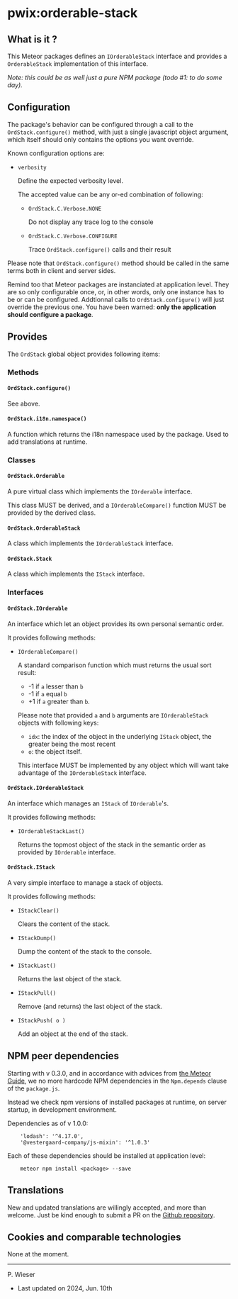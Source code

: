 # pwix:orderable-stack

## What is it ?

This Meteor packages defines an `IOrderableStack` interface and provides a `OrderableStack` implementation of this interface.

_Note: this could be as well just a pure NPM package (todo #1: to do some day)._

## Configuration

The package's behavior can be configured through a call to the `OrdStack.configure()` method, with just a single javascript object argument, which itself should only contains the options you want override.

Known configuration options are:

- `verbosity`

    Define the expected verbosity level.

    The accepted value can be any or-ed combination of following:

    - `OrdStack.C.Verbose.NONE`

        Do not display any trace log to the console

    - `OrdStack.C.Verbose.CONFIGURE`

        Trace `OrdStack.configure()` calls and their result

Please note that `OrdStack.configure()` method should be called in the same terms both in client and server sides.

Remind too that Meteor packages are instanciated at application level. They are so only configurable once, or, in other words, only one instance has to be or can be configured. Addtionnal calls to `OrdStack.configure()` will just override the previous one. You have been warned: **only the application should configure a package**.

## Provides

The `OrdStack` global object provides following items:

### Methods

#### `OrdStack.configure()`

See above.

#### `OrdStack.i18n.namespace()`

A function which returns the i18n namespace used by the package. Used to add translations at runtime.

### Classes

#### `OrdStack.Orderable`

A pure virtual class which implements the `IOrderable` interface.

This class MUST be derived, and a `IOrderableCompare()` function MUST be provided by the derived class.

#### `OrdStack.OrderableStack`

A class which implements the `IOrderableStack` interface.

#### `OrdStack.Stack`

A class which implements the `IStack` interface.

### Interfaces

#### `OrdStack.IOrderable`

An interface which let an object provides its own personal semantic order.

It provides following methods:

- `IOrderableCompare()`

    A standard comparison function which must returns the usual sort result:

    - -1 if `a` lesser than `b`
    - -1 if `a` equal `b`
    - +1 if `a` greater than `b`.

    Please note that provided `a` and `b` arguments are `IOrderableStack` objects with following keys:

    - `idx`: the index of the object in the underlying `IStack` object, the greater being the most recent
    - `o`: the object itself.

    This interface MUST be implemented by any object which will want take advantage of the `IOrderableStack` interface.

#### `OrdStack.IOrderableStack`

An interface which manages an `IStack` of `IOrderable`'s.

It provides following methods:

- `IOrderableStackLast()`

    Returns the topmost object of the stack in the semantic order as provided by `IOrderable` interface.

#### `OrdStack.IStack`

A very simple interface to manage a stack of objects.

It provides following methods:

- `IStackClear()`

    Clears the content of the stack.

- `IStackDump()`

    Dump the content of the stack to the console.

- `IStackLast()`

    Returns the last object of the stack.

- `IStackPull()`

    Remove (and returns) the last object of the stack.

- `IStackPush( o )`

    Add an object at the end of the stack.

## NPM peer dependencies

Starting with v 0.3.0, and in accordance with advices from [the Meteor Guide](https://guide.meteor.com/writing-atmosphere-packages.html#peer-npm-dependencies), we no more hardcode NPM dependencies in the `Npm.depends` clause of the `package.js`. 

Instead we check npm versions of installed packages at runtime, on server startup, in development environment.

Dependencies as of v 1.0.0:
```
    'lodash': '^4.17.0',
    '@vestergaard-company/js-mixin': '^1.0.3'
```

Each of these dependencies should be installed at application level:
```
    meteor npm install <package> --save
```

## Translations

New and updated translations are willingly accepted, and more than welcome. Just be kind enough to submit a PR on the [Github repository](https://github.com/trychlos/pwix-orderable-stack/pulls).

## Cookies and comparable technologies

None at the moment.

---
P. Wieser
- Last updated on 2024, Jun. 10th
